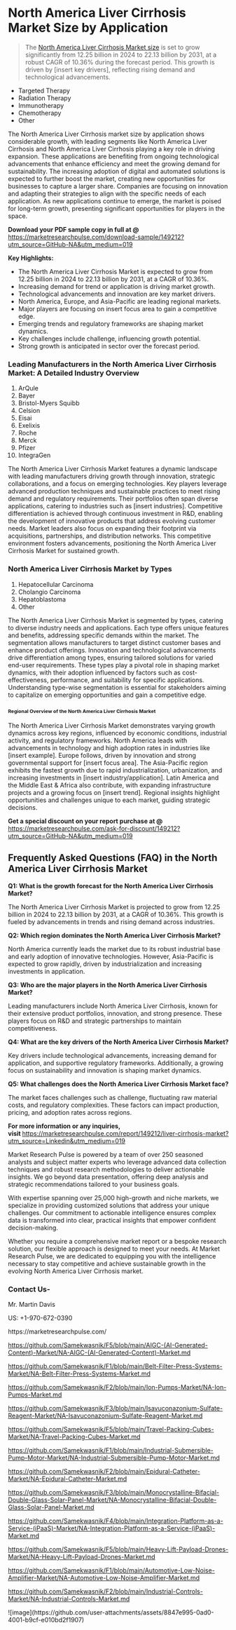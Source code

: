 <h1>North America Liver Cirrhosis Market&nbsp;Size by Application</h1><blockquote><p>The <a href="https://marketresearchpulse.com/download-sample/149212?utm_source=GitHub-NA&amp;utm_medium=019">North America Liver Cirrhosis Market size</a> is set to grow significantly from 12.25 billion in 2024 to 22.13 billion by 2031, at a robust CAGR of 10.36% during the forecast period. This growth is driven by [insert key drivers], reflecting rising demand and technological advancements.</p></blockquote><ul><li>Targeted Therapy<li> Radiation Therapy<li> Immunotherapy<li> Chemotherapy<li> Other</li></ul><p>The North America Liver Cirrhosis market size by application shows considerable growth, with leading segments like North America Liver Cirrhosis and North America Liver Cirrhosis playing a key role in driving expansion. These applications are benefiting from ongoing technological advancements that enhance efficiency and meet the growing demand for sustainability. The increasing adoption of digital and automated solutions is expected to further boost the market, creating new opportunities for businesses to capture a larger share. Companies are focusing on innovation and adapting their strategies to align with the specific needs of each application. As new applications continue to emerge, the market is poised for long-term growth, presenting significant opportunities for players in the space.</p><p><strong>Download your PDF sample copy in full at @ </strong><a href="https://marketresearchpulse.com/download-sample/149212?utm_source=GitHub-NA&amp;utm_medium=019">https://marketresearchpulse.com/download-sample/149212?utm_source=GitHub-NA&amp;utm_medium=019</a></p><p><strong>Key Highlights: </strong></p><ul><li>The North America Liver Cirrhosis Market is expected to grow from 12.25 billion in 2024 to 22.13 billion by 2031, at a CAGR of 10.36%.</li><li>Increasing demand for trend or application is driving market growth.</li><li>Technological advancements and innovation are key market drivers.</li><li>North America, Europe, and Asia-Pacific are leading regional markets.</li><li>Major players are focusing on insert focus area to gain a competitive edge.</li><li>Emerging trends and regulatory frameworks are shaping market dynamics.</li><li>Key challenges include challenge, influencing growth potential.</li><li>Strong growth is anticipated in sector over the forecast period.</li></ul><h3>Leading Manufacturers in the North America Liver Cirrhosis Market: A Detailed Industry Overview</h3><ol><li>ArQule</li><li>Bayer</li><li>Bristol-Myers Squibb</li><li>Celsion</li><li>Eisai</li><li>Exelixis</li><li>Roche</li><li>Merck</li><li>Pfizer</li><li>IntegraGen</li></ol><div class="flex max-w-full flex-col flex-grow"><div class="min-h-8 text-message flex w-full flex-col items-end gap-2 whitespace-normal break-words [.text-message+&amp;]:mt-5" dir="auto" data-message-author-role="assistant" data-message-id="fd8432e4-4910-450d-b182-61b7bfb0a01f" data-message-model-slug="gpt-4o"><div class="flex w-full flex-col gap-1 empty:hidden first:pt-[3px]"><div class="markdown prose w-full break-words dark:prose-invert light"><p>The North America Liver Cirrhosis Market features a dynamic landscape with leading manufacturers driving growth through innovation, strategic collaborations, and a focus on emerging technologies. Key players leverage advanced production techniques and sustainable practices to meet rising demand and regulatory requirements. Their portfolios often span diverse applications, catering to industries such as [insert industries]. Competitive differentiation is achieved through continuous investment in R&amp;D, enabling the development of innovative products that address evolving customer needs. Market leaders also focus on expanding their footprint via acquisitions, partnerships, and distribution networks. This competitive environment fosters advancements, positioning the North America Liver Cirrhosis Market for sustained growth.</p></div></div></div></div><h3>North America Liver Cirrhosis Market by Types</h3><ol><li>Hepatocellular Carcinoma<li> Cholangio Carcinoma<li> Hepatoblastoma<li> Other</li></ol><div class="flex max-w-full flex-col flex-grow"><div class="min-h-8 text-message flex w-full flex-col items-end gap-2 whitespace-normal break-words [.text-message+&amp;]:mt-5" dir="auto" data-message-author-role="assistant" data-message-id="084470be-0bb7-4664-bddf-5156b4f41249" data-message-model-slug="gpt-4o-mini"><div class="flex w-full flex-col gap-1 empty:hidden first:pt-[3px]"><div class="markdown prose w-full break-words dark:prose-invert light"><p>The North America Liver Cirrhosis Market is segmented by types, catering to diverse industry needs and applications. Each type offers unique features and benefits, addressing specific demands within the market. The segmentation allows manufacturers to target distinct customer bases and enhance product offerings. Innovation and technological advancements drive differentiation among types, ensuring tailored solutions for varied end-user requirements. These types play a pivotal role in shaping market dynamics, with their adoption influenced by factors such as cost-effectiveness, performance, and suitability for specific applications. Understanding type-wise segmentation is essential for stakeholders aiming to capitalize on emerging opportunities and gain a competitive edge.</p></div></div></div></div><h3><span style="font-size: 11px;">Regional Overview of the North America Liver Cirrhosis Market</span></h3><div class="flex max-w-full flex-col flex-grow"><div class="min-h-8 text-message flex w-full flex-col items-end gap-2 whitespace-normal break-words [.text-message+&amp;]:mt-5" dir="auto" data-message-author-role="assistant" data-message-id="e9038762-ce64-4e30-91c9-9bd413514231" data-message-model-slug="gpt-4o-mini"><div class="flex w-full flex-col gap-1 empty:hidden first:pt-[3px]"><div class="markdown prose w-full break-words dark:prose-invert light"><p>The North America Liver Cirrhosis Market demonstrates varying growth dynamics across key regions, influenced by economic conditions, industrial activity, and regulatory frameworks. North America leads with advancements in technology and high adoption rates in industries like [insert example]. Europe follows, driven by innovation and strong governmental support for [insert focus area]. The Asia-Pacific region exhibits the fastest growth due to rapid industrialization, urbanization, and increasing investments in [insert industry/application]. Latin America and the Middle East &amp; Africa also contribute, with expanding infrastructure projects and a growing focus on [insert trend]. Regional insights highlight opportunities and challenges unique to each market, guiding strategic decisions.</p></div></div></div></div><p><strong>Get a special discount on your report purchase at @ </strong><a href="https://marketresearchpulse.com/ask-for-discount/149212?utm_source=GitHub-NA&amp;utm_medium=019">https://marketresearchpulse.com/ask-for-discount/149212?utm_source=GitHub-NA&amp;utm_medium=019</a></p><h2>Frequently Asked Questions (FAQ) in the North America Liver Cirrhosis Market</h2><p><strong>Q1: What is the growth forecast for the North America Liver Cirrhosis Market?</strong></p><p>The North America Liver Cirrhosis Market is projected to grow from 12.25 billion in 2024 to 22.13 billion by 2031, at a CAGR of 10.36%. This growth is fueled by advancements in trends and rising demand across industries.</p><p><strong>Q2: Which region dominates the North America Liver Cirrhosis Market?</strong></p><p>North America currently leads the market due to its robust industrial base and early adoption of innovative technologies. However, Asia-Pacific is expected to grow rapidly, driven by industrialization and increasing investments in application.</p><p><strong>Q3: Who are the major players in the North America Liver Cirrhosis Market?</strong></p><p>Leading manufacturers include North America Liver Cirrhosis, known for their extensive product portfolios, innovation, and strong presence. These players focus on R&amp;D and strategic partnerships to maintain competitiveness.</p><p><strong>Q4: What are the key drivers of the North America Liver Cirrhosis Market?</strong></p><p>Key drivers include technological advancements, increasing demand for application, and supportive regulatory frameworks. Additionally, a growing focus on sustainability and innovation is shaping market dynamics.</p><p><strong>Q5: What challenges does the North America Liver Cirrhosis Market face?</strong></p><p>The market faces challenges such as challenge, fluctuating raw material costs, and regulatory complexities. These factors can impact production, pricing, and adoption rates across regions.</p><p><strong>For more information or any inquiries, visit&nbsp;</strong><a href="https://marketresearchpulse.com/report/149212/liver-cirrhosis-market?utm_source=Linkedin&utm_medium=019">https://marketresearchpulse.com/report/149212/liver-cirrhosis-market?utm_source=Linkedin&utm_medium=019</a></p><p>Market Research Pulse is powered by a team of over 250 seasoned analysts and subject matter experts who leverage advanced data collection techniques and robust research methodologies to deliver actionable insights. We go beyond data presentation, offering deep analysis and strategic recommendations tailored to your business goals.</p><p>With expertise spanning over 25,000 high-growth and niche markets, we specialize in providing customized solutions that address your unique challenges. Our commitment to actionable intelligence ensures complex data is transformed into clear, practical insights that empower confident decision-making.</p><p>Whether you require a comprehensive market report or a bespoke research solution, our flexible approach is designed to meet your needs. At Market Research Pulse, we are dedicated to equipping you with the intelligence necessary to stay competitive and achieve sustainable growth in the evolving North America Liver Cirrhosis market.</p><h3><strong>Contact Us-</strong></h3><p>Mr. Martin Davis</p><p>US: +1-970-672-0390</p><p>https://marketresearchpulse.com/</p><p><a href="https://github.com/Samekwasnik/F5/blob/main/AIGC-(AI-Generated-Content)-Market/NA-AIGC-(AI-Generated-Content)-Market.md">https://github.com/Samekwasnik/F5/blob/main/AIGC-(AI-Generated-Content)-Market/NA-AIGC-(AI-Generated-Content)-Market.md</a></p><p><a href="https://github.com/Samekwasnik/F1/blob/main/Belt-Filter-Press-Systems-Market/NA-Belt-Filter-Press-Systems-Market.md">https://github.com/Samekwasnik/F1/blob/main/Belt-Filter-Press-Systems-Market/NA-Belt-Filter-Press-Systems-Market.md</a></p><p><a href="https://github.com/Samekwasnik/F2/blob/main/Ion-Pumps-Market/NA-Ion-Pumps-Market.md">https://github.com/Samekwasnik/F2/blob/main/Ion-Pumps-Market/NA-Ion-Pumps-Market.md</a></p><p><a href="https://github.com/Samekwasnik/F3/blob/main/Isavuconazonium-Sulfate-Reagent-Market/NA-Isavuconazonium-Sulfate-Reagent-Market.md">https://github.com/Samekwasnik/F3/blob/main/Isavuconazonium-Sulfate-Reagent-Market/NA-Isavuconazonium-Sulfate-Reagent-Market.md</a></p><p><a href="https://github.com/Samekwasnik/F5/blob/main/Travel-Packing-Cubes-Market/NA-Travel-Packing-Cubes-Market.md">https://github.com/Samekwasnik/F5/blob/main/Travel-Packing-Cubes-Market/NA-Travel-Packing-Cubes-Market.md</a></p><p><a href="https://github.com/Samekwasnik/F1/blob/main/Industrial-Submersible-Pump-Motor-Market/NA-Industrial-Submersible-Pump-Motor-Market.md">https://github.com/Samekwasnik/F1/blob/main/Industrial-Submersible-Pump-Motor-Market/NA-Industrial-Submersible-Pump-Motor-Market.md</a></p><p><a href="https://github.com/Samekwasnik/F2/blob/main/Epidural-Catheter-Market/NA-Epidural-Catheter-Market.md">https://github.com/Samekwasnik/F2/blob/main/Epidural-Catheter-Market/NA-Epidural-Catheter-Market.md</a></p><p><a href="https://github.com/Samekwasnik/F3/blob/main/Monocrystalline-Bifacial-Double-Glass-Solar-Panel-Market/NA-Monocrystalline-Bifacial-Double-Glass-Solar-Panel-Market.md">https://github.com/Samekwasnik/F3/blob/main/Monocrystalline-Bifacial-Double-Glass-Solar-Panel-Market/NA-Monocrystalline-Bifacial-Double-Glass-Solar-Panel-Market.md</a></p><p><a href="https://github.com/Samekwasnik/F4/blob/main/Integration-Platform-as-a-Service-(iPaaS)-Market/NA-Integration-Platform-as-a-Service-(iPaaS)-Market.md">https://github.com/Samekwasnik/F4/blob/main/Integration-Platform-as-a-Service-(iPaaS)-Market/NA-Integration-Platform-as-a-Service-(iPaaS)-Market.md</a></p><p><a href="https://github.com/Samekwasnik/F5/blob/main/Heavy-Lift-Payload-Drones-Market/NA-Heavy-Lift-Payload-Drones-Market.md">https://github.com/Samekwasnik/F5/blob/main/Heavy-Lift-Payload-Drones-Market/NA-Heavy-Lift-Payload-Drones-Market.md</a></p><p><a href="https://github.com/Samekwasnik/F1/blob/main/Automotive-Low-Noise-Amplifier-Market/NA-Automotive-Low-Noise-Amplifier-Market.md">https://github.com/Samekwasnik/F1/blob/main/Automotive-Low-Noise-Amplifier-Market/NA-Automotive-Low-Noise-Amplifier-Market.md</a></p><p><a href="https://github.com/Samekwasnik/F2/blob/main/Industrial-Controls-Market/NA-Industrial-Controls-Market.md">https://github.com/Samekwasnik/F2/blob/main/Industrial-Controls-Market/NA-Industrial-Controls-Market.md</a></p>
![image](https://github.com/user-attachments/assets/8847e995-0ad0-4001-b9cf-e010bd2f1907)
